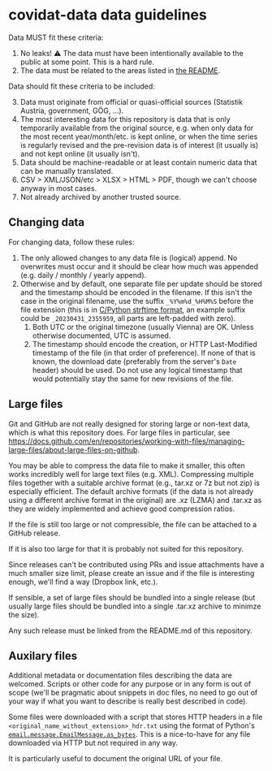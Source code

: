 # covidat-data data guidelines

Data MUST fit these criteria:

1. No leaks! ⚠ The data must have been intentionally available to the public
  at some point. This is a hard rule.
2. The data must be related to the areas listed in [the README](./README.md).

Data should fit these criteria to be included:

3. Data must originate from official or quasi-official sources
   (Statistik Austria, government, GÖG, ...).
4. The most interesting data for this repository is data that is only 
  temporarily available from the original source, e.g. when only data for the most recent year/month/etc. is kept online, or when the time series is 
  regularly revised and the pre-revision data is of interest (it usually 
  is) and not kept online (it usually isn't).
5. Data should be machine-readable or at least contain numeric data
  that can be manually translated.
6. CSV > XML/JSON/etc > XLSX > HTML > PDF, though we can't choose anyway in most
   cases.
7. Not already archived by another trusted source.

## Changing data

For changing data, follow these rules:

1. The only allowed changes to any data file is (logical) append.
   No overwrites must occur and it should be clear how much was appended
   (e.g. daily / monthly / yearly append).
2. Otherwise and by default,
   one separate file per update should be stored and the timestamp
   should be encoded in the filename. If this isn't the case in the original
   filename, use the suffix `_%Y%m%d_%H%M%S` before the file extension
   (this is in
   [C/Python strftime format](https://docs.python.org/3.11/library/datetime.html#strftime-and-strptime-format-codes), an example suffix
   could be `_20230431_2355959`, all parts are left-padded with zero).
   1. Both UTC or the original timezone (usually Vienna) are OK.
      Unless otherwise documented, UTC is assumed.
   2. The timestamp should encode the creation, or HTTP Last-Modified timestamp
      of the file (in that order of preference). If none of that is known, the
      download date (preferably from the server's `Date` header) should be used.
      Do not use any logical timestamp that would potentially stay the same for
      new revisions of the file.

## Large files

Git and GitHub are not really designed for storing large or non-text data,
which is what this repository does. For large files in particular, see
<https://docs.github.com/en/repositories/working-with-files/managing-large-files/about-large-files-on-github>.

You may be able to compress the data file to make it smaller, this often works
incredibly well for large text files (e.g. XML). Compressing multiple files
together with a suitable archive format (e.g., tar.xz or 7z but not zip)
is especially efficient. The default archive formats (if the data is not
already using a different archive format in the original) are .xz (LZMA) and
.tar.xz as they are widely implemented and achieve good compression ratios.

If the file is still too large or not compressible,
the file can be attached to a GitHub release.

If it is also too large for that it is probably not suited for this repository.

Since releases can't be contributed using PRs and issue attachments have a much smaller size limit, please create an issue and if the file is interesting
enough, we'll find a way (Dropbox link, etc.).

If sensible, a set of large files should be bundled into a single release
(but usually large files should be bundled into a single .tar.xz archive
to minimze the size).

Any such release must be linked from the README.md of this repository.

## Auxilary files

Additional metadata or documentation files describing the data are welcomed.
Scripts or other code for any purpose or in any form is out of scope
(we'll be pragmatic about snippets in doc files, no need to go out of your
way if what you want to describe is really best described in code).

Some files were downloaded with a script that stores HTTP headers in a file
`<original_name_without_extension>_hdr.txt` using the format of Python's
[`email.message.EmailMessage.as_bytes`](https://docs.python.org/3.11/library/email.message.html#email.message.EmailMessage.as_bytes).
This is a nice-to-have for any file downloaded via HTTP but not required in any way.

It is particularly useful to document the original URL of your file.
